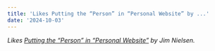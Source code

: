 ```yaml
---
title: 'Likes Putting the “Person” in “Personal Website” by ...'
date: '2024-10-03'
---
```


_Likes [Putting the “Person” in “Personal Website”](https://blog.jim-nielsen.com/2024/person-in-personal-website/) by Jim Nielsen._
